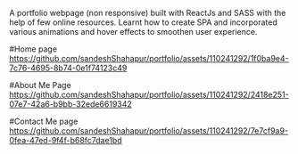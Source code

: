 A portfolio webpage (non responsive) built with ReactJs and SASS with the help of few online resources. Learnt how to create SPA and incorporated various animations and hover effects to smoothen user experience.

#Home page
https://github.com/sandeshShahapur/portfolio/assets/110241292/1f0ba9e4-7c76-4695-8b74-0e1f74123c49

#About Me Page
https://github.com/sandeshShahapur/portfolio/assets/110241292/2418e251-07e7-42a6-b9bb-32ede6619342

#Contact Me page
https://github.com/sandeshShahapur/portfolio/assets/110241292/7e7cf9a9-0fea-47ed-9f4f-b68fc7dae1bd
